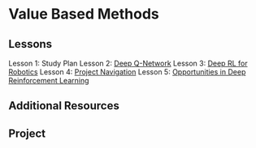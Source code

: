 # Value Based Methods

## Lessons
Lesson 1: Study Plan
Lesson 2: [Deep Q-Network](DQN)
Lesson 3: [Deep RL for Robotics](Robotics)
Lesson 4: [Project Navigation](Project)
Lesson 5: [Opportunities in Deep Reinforcement Learning](Jobs)
 

## Additional Resources


## Project

